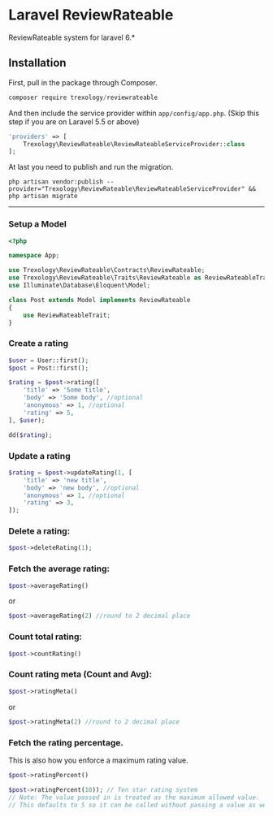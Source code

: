 # Laravel ReviewRateable
ReviewRateable system for laravel 6.*

## Installation

First, pull in the package through Composer.

```js
composer require trexology/reviewrateable
```

And then include the service provider within `app/config/app.php`. (Skip this step if you are on Laravel 5.5 or above)

```php
'providers' => [
    Trexology\ReviewRateable\ReviewRateableServiceProvider::class
];
```

At last you need to publish and run the migration.
```
php artisan vendor:publish --provider="Trexology\ReviewRateable\ReviewRateableServiceProvider" && php artisan migrate
```

-----

### Setup a Model
```php
<?php

namespace App;

use Trexology\ReviewRateable\Contracts\ReviewRateable;
use Trexology\ReviewRateable\Traits\ReviewRateable as ReviewRateableTrait;
use Illuminate\Database\Eloquent\Model;

class Post extends Model implements ReviewRateable
{
    use ReviewRateableTrait;
}
```

### Create a rating
```php
$user = User::first();
$post = Post::first();

$rating = $post->rating([
    'title' => 'Some title',
    'body' => 'Some body', //optional
    'anonymous' => 1, //optional
    'rating' => 5,
], $user);

dd($rating);
```

### Update a rating
```php
$rating = $post->updateRating(1, [
    'title' => 'new title',
    'body' => 'new body', //optional
    'anonymous' => 1, //optional
    'rating' => 3,
]);
```

### Delete a rating:
```php
$post->deleteRating(1);
```

### Fetch the average rating:
````php
$post->averageRating()
````

or

````php
$post->averageRating(2) //round to 2 decimal place
````

### Count total rating:
````php
$post->countRating()
````

### Count rating meta (Count and Avg):
````php
$post->ratingMeta()
````

or

````php
$post->ratingMeta(2) //round to 2 decimal place
````

### Fetch the rating percentage.
This is also how you enforce a maximum rating value.
````php
$post->ratingPercent()

$post->ratingPercent(10)); // Ten star rating system
// Note: The value passed in is treated as the maximum allowed value.
// This defaults to 5 so it can be called without passing a value as well.
````
